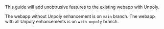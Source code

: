This guide will add unobtrusive features to the existing webapp with Unpoly.

The webapp without Unpoly enhancement is on `main` branch.
The webapp with all Unpoly enhancements is on `with-unpoly` branch.
